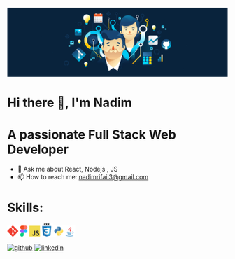 ![A passionate Full Stack Web Developer](https://github.com/NadimRifaii/NadimRifaii/blob/main/header%403960w.png)
# Hi there 👋, I'm Nadim
# A passionate Full Stack Web Developer 

- 💬 Ask me about React, Nodejs , JS 
- 📫 How to reach me: nadimrifaii3@gmail.com

# Skills: 
<img src="https://github.com/NadimRifaii/NadimRifaii/blob/main/git-original.svg" width="25" /><img  src="https://github.com/NadimRifaii/NadimRifaii/blob/main/figma-original.svg" width="25" /><img src="https://github.com/NadimRifaii/NadimRifaii/blob/main/javascript-original.svg"  width="25"/><img src="https://github.com/NadimRifaii/NadimRifaii/blob/main/css3-original-wordmark.svg" width="30" /><img src="https://github.com/NadimRifaii/NadimRifaii/blob/main/python-original.svg" width="25"/><img src="https://github.com/NadimRifaii/NadimRifaii/blob/main/java-original.svg" width="25" />


[<img src='https://cdn.jsdelivr.net/npm/simple-icons@3.0.1/icons/github.svg' alt='github' height='40'>](https://github.com/NadimRifaii) [<img src='https://cdn.jsdelivr.net/npm/simple-icons@3.0.1/icons/linkedin.svg' alt='linkedin' height='40'>](https://www.linkedin.com/in/nadimrifaii/)  

